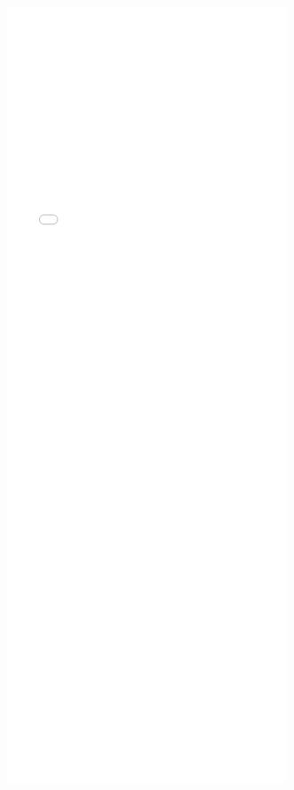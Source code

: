 ---
---

<iframe src="/mrrobust/docs/helpfiles/mrmedianobs-html.html" width="100%" style="height: 100em; border: none">
</iframe>
